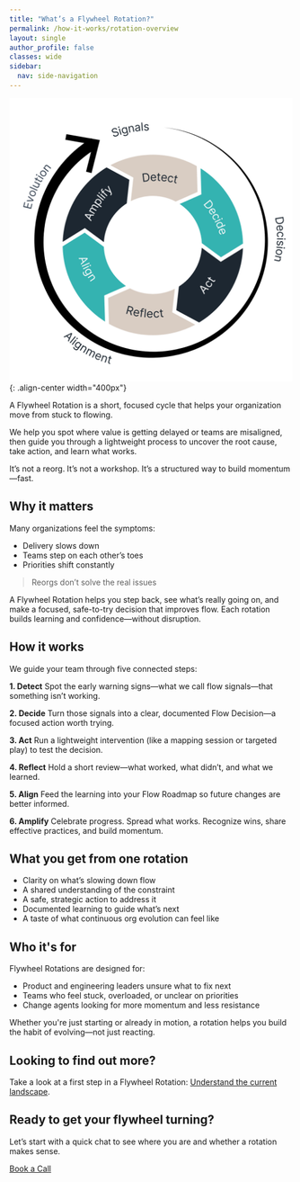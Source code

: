```yaml
---
title: "What’s a Flywheel Rotation?"
permalink: /how-it-works/rotation-overview
layout: single
author_profile: false
classes: wide
sidebar:
  nav: side-navigation
---
```


![Flywheel Rotation](/assets/images/flywheel-rotation.png){: .align-center width="400px"}

A Flywheel Rotation is a short, focused cycle that helps your organization move from stuck to flowing.

We help you spot where value is getting delayed or teams are misaligned, then guide you through a lightweight process to uncover the root cause, take action, and learn what works.

It’s not a reorg. It’s not a workshop. It’s a structured way to build momentum—fast.

## Why it matters

Many organizations feel the symptoms:

- Delivery slows down
- Teams step on each other’s toes
- Priorities shift constantly

> Reorgs don’t solve the real issues

A Flywheel Rotation helps you step back, see what’s really going on, and make a focused, safe-to-try decision that improves flow. Each rotation builds learning and confidence—without disruption.

## How it works

We guide your team through five connected steps:

**1. Detect** Spot the early warning signs—what we call flow signals—that something isn’t working.

**2. Decide** Turn those signals into a clear, documented Flow Decision—a focused action worth trying.

**3. Act** Run a lightweight intervention (like a mapping session or targeted play) to test the decision.

**4. Reflect** Hold a short review—what worked, what didn’t, and what we learned.

**5. Align** Feed the learning into your Flow Roadmap so future changes are better informed.

**6. Amplify** Celebrate progress. Spread what works. Recognize wins, share effective practices, and build momentum.

## What you get from one rotation

- Clarity on what’s slowing down flow
- A shared understanding of the constraint
- A safe, strategic action to address it
- Documented learning to guide what’s next
- A taste of what continuous org evolution can feel like

## Who it's for

Flywheel Rotations are designed for:

- Product and engineering leaders unsure what to fix next
- Teams who feel stuck, overloaded, or unclear on priorities
- Change agents looking for more momentum and less resistance

Whether you're just starting or already in motion, a rotation helps you build the habit of evolving—not just reacting.

## Looking to find out more?

Take a look at a first step in a Flywheel Rotation: [Understand the current landscape](/how-it-works/1-understand-current-landscape).

## Ready to get your flywheel turning?

Let’s start with a quick chat to see where you are and whether a rotation makes sense.

[Book a Call](/contact)